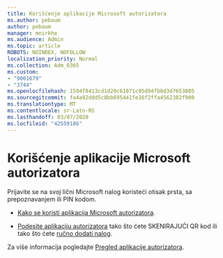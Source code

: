 ```yaml
---
title: Korišćenje aplikacije Microsoft autorizatora
ms.author: pebaum
author: pebaum
manager: mnirkhe
ms.audience: Admin
ms.topic: article
ROBOTS: NOINDEX, NOFOLLOW
localization_priority: Normal
ms.collection: Adm_O365
ms.custom:
- "9001679"
- "3744"
ms.openlocfilehash: 1594f8413cd1d20c61871c05d94fb8d3d7653805
ms.sourcegitcommit: fa4a92ddd5c8bb695441fe16f2ffa4562382f900
ms.translationtype: MT
ms.contentlocale: sr-Latn-RS
ms.lasthandoff: 03/07/2020
ms.locfileid: "42559186"
---
```

# <a name="using-the-microsoft-authenticator-app"></a>Korišćenje aplikacije Microsoft autorizatora

Prijavite se na svoj lični Microsoft nalog koristeći otisak prsta, sa prepoznavanjem ili PIN kodom.

- [Kako se koristi aplikacija Microsoft autorizatora](https://support.microsoft.com/help/4026727/microsoft-account-how-to-use-the-microsoft-authenticator-app). 

- [Podesite aplikaciju autorizatora](https://docs.microsoft.com/azure/active-directory/user-help/security-info-setup-auth-app) tako što ćete SKENIRAJUĆI QR kod ili tako što ćete [ručno dodati nalog](https://docs.microsoft.com/azure/active-directory/user-help/user-help-auth-app-add-account-manual).  

Za više informacija pogledajte [Pregled aplikacije autorizatora](https://docs.microsoft.com/azure/active-directory/user-help/user-help-auth-app-overview).
